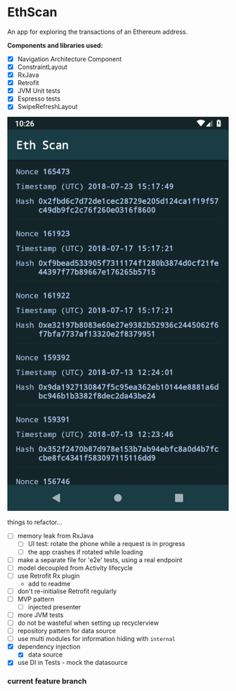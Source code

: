 # EthScan

An app for exploring the transactions of an Ethereum address.


**Components and libraries used:**
- [x] Navigation Architecture Component
- [x] ConstraintLayout
- [x] RxJava
- [x] Retrofit
- [x] JVM Unit tests
- [x] Espresso tests
- [x] SwipeRefreshLayout

![screenshot](screenshot.png)

things to refactor...
- [ ] memory leak from RxJava
    * [ ] UI test: rotate the phone while a request is in progress
    * [ ] the app crashes if rotated while loading
- [ ] make a separate file for 'e2e' tests, using a real endpoint
- [ ] model decoupled from Activity lifecycle
- [ ] use Retrofit Rx plugin
    * add to readme
- [ ] don't re-initialise Retrofit regularly
- [ ] MVP pattern
   * [ ] injected presenter
- [ ] more JVM tests
- [ ] do not be wasteful when setting up recyclerview
- [ ] repository pattern for data source
- [ ] use multi modules for information hiding with `internal`
- [x] dependency injection
   * [x] data source
- [x] use DI in Tests - mock the datasource

### current feature branch
